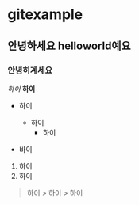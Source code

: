 # gitexample
## 안녕하세요 helloworld예요
### 안녕히계세요
*하이*
**하이**
- 하이
    - 하이
        - 하이

- 바이

1. 하이
2. 하이
> 하이
    > 하이
        > 하이
